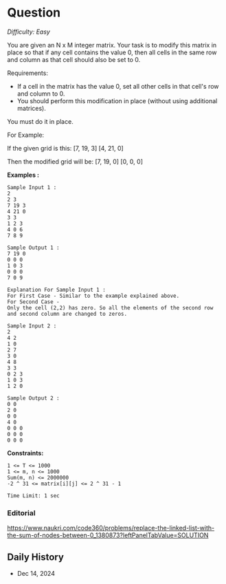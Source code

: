 # Question 

_Difficulty: Easy_

You are given an N x M integer matrix. Your task is to modify this matrix in place so that if any cell contains the value 0, then all cells in the same row and column as that cell should also be set to 0.

Requirements:

- If a cell in the matrix has the value 0, set all other cells in that cell's row and column to 0.
- You should perform this modification in place (without using additional matrices).

You must do it in place.

For Example:

If the given grid is this:
[7, 19, 3]
[4, 21, 0]

Then the modified grid will be:
[7, 19, 0]
[0, 0,  0]

**Examples :**
```
Sample Input 1 :
2
2 3
7 19 3
4 21 0
3 3
1 2 3
4 0 6
7 8 9

Sample Output 1 :
7 19 0
0 0 0
1 0 3
0 0 0
7 0 9

Explanation For Sample Input 1 :
For First Case - Similar to the example explained above. 
For Second Case - 
Only the cell (2,2) has zero. So all the elements of the second row and second column are changed to zeros.

Sample Input 2 :
2
4 2
1 0
2 7
3 0
4 8
3 3
0 2 3
1 0 3
1 2 0

Sample Output 2 :
0 0
2 0
0 0
4 0
0 0 0
0 0 0
0 0 0
```

**Constraints:**
```
1 <= T <= 1000
1 <= m, n <= 1000
Sum(m, n) <= 2000000
-2 ^ 31 <= matrix[i][j] <= 2 ^ 31 - 1

Time Limit: 1 sec
```

### Editorial
https://www.naukri.com/code360/problems/replace-the-linked-list-with-the-sum-of-nodes-between-0_1380873?leftPanelTabValue=SOLUTION

## Daily History
- Dec 14, 2024